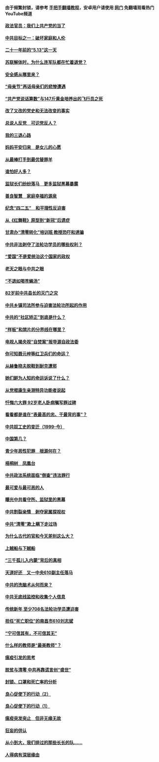 #### 由于频繁封锁，请参考 [手把手翻墙教程](https://github.com/gfw-breaker/guides/wiki/)，安卓用户请使用 [网门](https://github.com/gfw-breaker/nogfw/blob/master/dl.md?t=05182001) 免翻墙观看热门YouTube频道 

#### [政法官员：我们上共产党的当了](../pages/19/425351.md?t=05182001) 

#### [中共目标之一：破坏家庭和人伦](../pages/19/424454.md?t=05182001) 

#### [二十一年前的“5.13”这一天](../pages/19/424814.md?t=05182001) 

#### [苏联解体时，为什么连军队都在忙着退党？](../pages/19/424335.md?t=05182001) 

#### [安全感从哪里来？](../pages/19/424336.md?t=05182001) 

#### [“母亲节”再话母亲们的悲惨遭遇](../pages/19/424234.md?t=05182001) 

#### [“共产党说话算数”与147斤黄金培养出的飞行员之死](../pages/19/424115.md?t=05182001) 

#### [改了又改的党史和无法改变的事实](../pages/19/424037.md?t=05182001) 

#### [总说人反党　可识党反人？](../pages/19/423820.md?t=05182001) 

#### [我的三退心路](../pages/19/423876.md?t=05182001) 

#### [妈妈平安归来　是女儿的心愿](../pages/19/423947.md?t=05182001) 

#### [从最棒打手到最优替罪羊](../pages/19/423819.md?t=05182001) 

#### [谁怕好人多？](../pages/19/423774.md?t=05182001) 

#### [监狱长们纷纷落马　更多监狱黑幕暴露](../pages/19/423787.md?t=05182001) 

#### [善良智慧　家庭幸福的源泉](../pages/19/423632.md?t=05182001) 

#### [纪念“四二五”　和平理性反迫害](../pages/19/423660.md?t=05182001) 

#### [从《红舞鞋》原型到“新冠”后遗症](../pages/19/423509.md?t=05182001) 

#### [甘肃办“清零转化”培训班 教授恐吓和诱骗](../pages/19/423498.md?t=05182001) 

#### [中共非法剥夺了法轮功学员的哪些权利？](../pages/19/423392.md?t=05182001) 

#### [“爱国”不是爱统治这个国家的政权](../pages/19/423029.md?t=05182001) 

#### [老天之眼与中共之眼](../pages/19/423378.md?t=05182001) 

#### [“不退如喝苍蝇汤”](../pages/19/423287.md?t=05182001) 

#### [82岁前中共县长的灭门之灾](../pages/19/423055.md?t=05182001) 

#### [中共乡镇司法所参与迫害法轮功所起的作用](../pages/19/423064.md?t=05182001) 

#### [中共的“社区矫正”到底是什么？](../pages/19/422870.md?t=05182001) 

#### [“样板”和禁片的分界线在哪里？](../pages/19/422704.md?t=05182001) 

#### [电视人揭央视“自焚案”报导源自政法委](../pages/19/422770.md?t=05182001) 

#### [你可知聂元梓等红卫兵们的命运？](../pages/19/422848.md?t=05182001) 

#### [从赫鲁晓夫脱鞋到耐克遭邪](../pages/19/422826.md?t=05182001) 

#### [她们鲜为人知的命运诉说了什么？](../pages/19/422754.md?t=05182001) 

#### [从党棍康生亲测特异功能者说起](../pages/19/422657.md?t=05182001) 

#### [忏悔六大罪 92岁老人卧病嘱写罪过碑](../pages/19/422750.md?t=05182001) 

#### [看看都是谁在“表最高的忠、干最背的事”？](../pages/19/422703.md?t=05182001) 

#### [中共奴工史的变迁（1999-今）](../pages/19/422656.md?t=05182001) 

#### [中国第几？](../pages/19/422496.md?t=05182001) 

#### [青少年恶性犯罪　根源何在？](../pages/19/422449.md?t=05182001) 

#### [梧桐树　凤凰台](../pages/19/422442.md?t=05182001) 

#### [中共政法系统面临“倒查”违法罪行](../pages/19/422497.md?t=05182001) 

#### [最可爱与最可恶的人](../pages/19/422448.md?t=05182001) 

#### [曝光中共看守所、监狱里的黑幕](../pages/19/422390.md?t=05182001) 

#### [中共割裂亲情　剥夺家属探视权](../pages/19/422364.md?t=05182001) 

#### [中共“清零”欺上瞒下走过场](../pages/19/422306.md?t=05182001) 

#### [为什么古代的官和今天差别这么大？](../pages/19/422228.md?t=05182001) 

#### [上贼船与下贼船](../pages/19/422276.md?t=05182001) 

#### [“三千孤儿入内蒙”背后的真相](../pages/19/422229.md?t=05182001) 

#### [天道好还　又一中央610副主任落马](../pages/19/422155.md?t=05182001) 

#### [中共的洗脑术从何而来？](../pages/19/422154.md?t=05182001) 

#### [中共无底线监控和收集个人信息](../pages/19/422039.md?t=05182001) 

#### [传统新年 至少708名法轮功学员遭迫害](../pages/19/421946.md?t=05182001) 

#### [担任“死亡职位”的南昌市610刘志斌](../pages/19/421957.md?t=05182001) 

#### [“宁可信其有，不可信其无”](../pages/19/421691.md?t=05182001) 

#### [什么样的教师是“最美教师”？](../pages/19/421755.md?t=05182001) 

#### [瘟疫引发的思考](../pages/19/421594.md?t=05182001) 

#### [脱贫与清零 中共再靠谎言创“盛世”](../pages/19/421590.md?t=05182001) 

#### [封锁、口罩和死亡率的分析](../pages/19/421495.md?t=05182001) 

#### [良心促使下的行动（2）](../pages/19/421361.md?t=05182001) 

#### [良心促使下的行动（1）](../pages/19/421302.md?t=05182001) 

#### [瘟疫突发突止　但非无缘无故](../pages/19/421281.md?t=05182001) 

#### [狂妄的供认](../pages/19/421199.md?t=05182001) 

#### [从小到大，我们排过的那些长长的队……](../pages/19/421243.md?t=05182001) 

#### [人得病有深层缘由](../pages/19/420864.md?t=05182001) 


